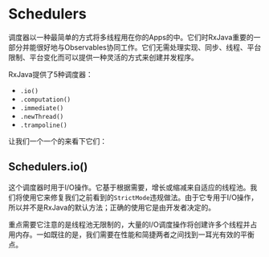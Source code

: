 # Schedulers

调度器以一种最简单的方式将多线程用在你的Apps的中。它们时RxJava重要的一部分并能很好地与Observables协同工作。它们无需处理实现、同步、线程、平台限制、平台变化而可以提供一种灵活的方式来创建并发程序。

RxJava提供了5种调度器：

* `.io()`
* `.computation()`
* `.immediate()`
* `.newThread()`
* `.trampoline()`

让我们一个一个的来看下它们：

## Schedulers.io()

这个调度器时用于I/O操作。它基于根据需要，增长或缩减来自适应的线程池。我们将使用它来修复我们之前看到的`StrictMode`违规做法。由于它专用于I/O操作，所以并不是RxJava的默认方法；正确的使用它是由开发者决定的。

重点需要它注意的是线程池无限制的，大量的I/O调度操作将创建许多个线程并占用内存。一如既往的是，我们需要在性能和简捷两者之间找到一耳光有效的平衡点。



































